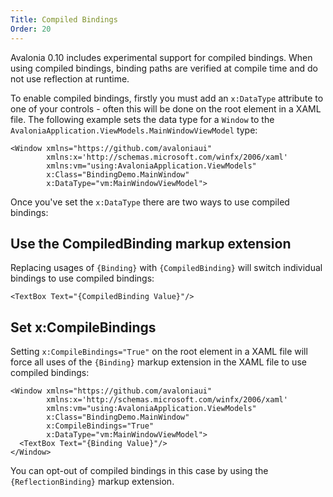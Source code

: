 ```yaml
---
Title: Compiled Bindings
Order: 20
---
```


Avalonia 0.10 includes experimental support for compiled bindings. When using compiled bindings, binding paths are verified at compile time and do not use reflection at runtime.

To enable compiled bindings, firstly you must add an `x:DataType` attribute to one of your controls - often this will be done on the root element in a XAML file. The following example sets the data type for a `Window` to the `AvaloniaApplication.ViewModels.MainWindowViewModel` type:

```
<Window xmlns="https://github.com/avaloniaui"
        xmlns:x='http://schemas.microsoft.com/winfx/2006/xaml'
        xmlns:vm="using:AvaloniaApplication.ViewModels" 
        x:Class="BindingDemo.MainWindow"
        x:DataType="vm:MainWindowViewModel">
```

Once you've set the `x:DataType` there are two ways to use compiled bindings:

## Use the CompiledBinding markup extension

Replacing usages of `{Binding}` with `{CompiledBinding}` will switch individual bindings to use compiled bindings:

```
<TextBox Text="{CompiledBinding Value}"/>
```

## Set x:CompileBindings

Setting `x:CompileBindings="True"` on the root element in a XAML file will force all uses of the `{Binding}` markup extension in the XAML file to use compiled bindings:

```
<Window xmlns="https://github.com/avaloniaui"
        xmlns:x='http://schemas.microsoft.com/winfx/2006/xaml'
        xmlns:vm="using:AvaloniaApplication.ViewModels" 
        x:Class="BindingDemo.MainWindow"
        x:CompileBindings="True"
        x:DataType="vm:MainWindowViewModel">
  <TextBox Text="{Binding Value}"/>
</Window>
```

You can opt-out of compiled bindings in this case by using the `{ReflectionBinding}` markup extension.
